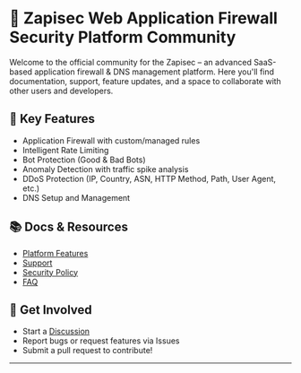 # 🔐 Zapisec Web Application Firewall Security Platform Community

Welcome to the official community for the Zapisec – an advanced SaaS-based application firewall & DNS management platform. Here you'll find documentation, support, feature updates, and a space to collaborate with other users and developers.

## 🚀 Key Features
- Application Firewall with custom/managed rules
- Intelligent Rate Limiting
- Bot Protection (Good & Bad Bots)
- Anomaly Detection with traffic spike analysis
- DDoS Protection (IP, Country, ASN, HTTP Method, Path, User Agent, etc.)
- DNS Setup and Management

## 📚 Docs & Resources
- [Platform Features](docs/features.md)
- [Support](SUPPORT.md)
- [Security Policy](SECURITY.md)
- [FAQ](community/faq.md)

## 💬 Get Involved
- Start a [Discussion](community/discussions.md)
- Report bugs or request features via Issues
- Submit a pull request to contribute!

---

